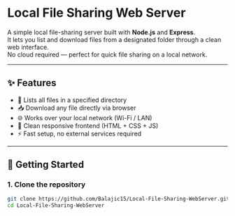 # Local File Sharing Web Server

A simple local file-sharing server built with **Node.js** and **Express**.  
It lets you list and download files from a designated folder through a clean web interface.  
No cloud required — perfect for quick file sharing on a local network.

---

## ✨ Features
- 📂 Lists all files in a specified directory  
- 📥 Download any file directly via browser  
- 🌐 Works over your local network (Wi-Fi / LAN)  
- 🎨 Clean responsive frontend (HTML + CSS + JS)  
- ⚡ Fast setup, no external services required  

---

## 🚀 Getting Started

### 1. Clone the repository
```bash
git clone https://github.com/Balajic15/Local-File-Sharing-WebServer.git
cd Local-File-Sharing-WebServer
